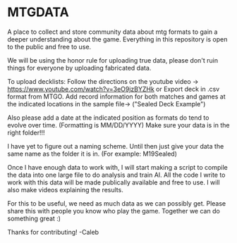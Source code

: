 # MTGDATA
A place to collect and store community data about mtg formats to gain a deeper understanding about the game.
Everything in this repository is open to the public and free to use.

We will be using the honor rule for uploading true data, please don't ruin things for everyone by uploading fabricated data.

To upload decklists: Follow the directions on the youtube video -> https://www.youtube.com/watch?v=3eO9jzBYZHk
  or
Export deck in .csv format from MTGO. 
Add record information for both matches and games at the indicated locations in the sample file-> ("Sealed Deck Example")

Also please add a date at the indicated position as formats do tend to evolve over time. (Formatting is MM/DD/YYYY)
Make sure your data is in the right folder!!!

I have yet to figure out a naming scheme. Until then just give your data the same name as the folder it is in. (For example: M19Sealed)

Once I have enough data to work with, I will start making a script to compile the data into one large file to do analysis and train AI.
All the code I write to work with this data will be made publically available and free to use. I will also make videos explaining the results.

For this to be useful, we need as much data as we can possibly get. Please share this with people you know who play the game.
Together we can do something great :)

Thanks for contributing!
-Caleb
